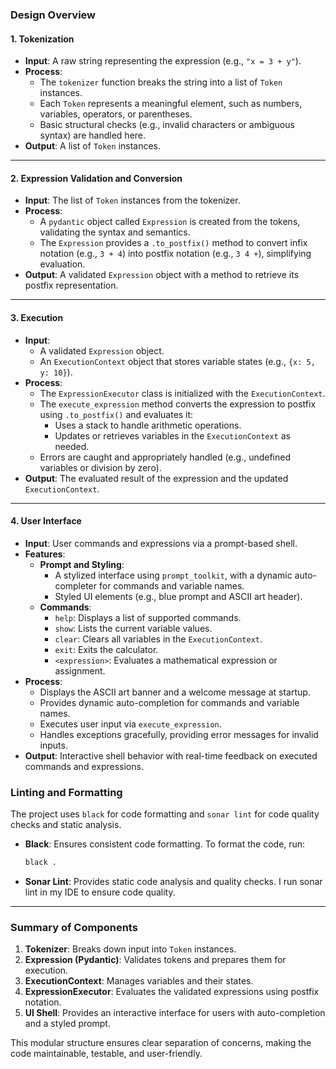 ### Design Overview

#### 1\. **Tokenization**

*   **Input**: A raw string representing the expression (e.g., `"x = 3 + y"`).
*   **Process**:
    *   The `tokenizer` function breaks the string into a list of `Token` instances.
    *   Each `Token` represents a meaningful element, such as numbers, variables, operators, or parentheses.
    *   Basic structural checks (e.g., invalid characters or ambiguous syntax) are handled here.
*   **Output**: A list of `Token` instances.

- - -

#### 2\. **Expression Validation and Conversion**

*   **Input**: The list of `Token` instances from the tokenizer.
*   **Process**:
    *   A `pydantic` object called `Expression` is created from the tokens, validating the syntax and semantics.
    *   The `Expression` provides a `.to_postfix()` method to convert infix notation (e.g., `3 + 4`) into postfix notation (e.g., `3 4 +`), simplifying evaluation.
*   **Output**: A validated `Expression` object with a method to retrieve its postfix representation.

- - -

#### 3\. **Execution**

*   **Input**:
    *   A validated `Expression` object.
    *   An `ExecutionContext` object that stores variable states (e.g., `{x: 5, y: 10}`).
*   **Process**:
    *   The `ExpressionExecutor` class is initialized with the `ExecutionContext`.
    *   The `execute_expression` method converts the expression to postfix using `.to_postfix()` and evaluates it:
        *   Uses a stack to handle arithmetic operations.
        *   Updates or retrieves variables in the `ExecutionContext` as needed.
    *   Errors are caught and appropriately handled (e.g., undefined variables or division by zero).
*   **Output**: The evaluated result of the expression and the updated `ExecutionContext`.

- - -

#### 4\. **User Interface**

*   **Input**: User commands and expressions via a prompt-based shell.
*   **Features**:
    *   **Prompt and Styling**:
        *   A stylized interface using `prompt_toolkit`, with a dynamic auto-completer for commands and variable names.
        *   Styled UI elements (e.g., blue prompt and ASCII art header).
    *   **Commands**:
        *   `help`: Displays a list of supported commands.
        *   `show`: Lists the current variable values.
        *   `clear`: Clears all variables in the `ExecutionContext`.
        *   `exit`: Exits the calculator.
        *   `<expression>`: Evaluates a mathematical expression or assignment.
*   **Process**:
    *   Displays the ASCII art banner and a welcome message at startup.
    *   Provides dynamic auto-completion for commands and variable names.
    *   Executes user input via `execute_expression`.
    *   Handles exceptions gracefully, providing error messages for invalid inputs.
*   **Output**: Interactive shell behavior with real-time feedback on executed commands and expressions.

### Linting and Formatting

The project uses `black` for code formatting and `sonar lint` for code quality checks and static analysis.

* **Black**: Ensures consistent code formatting. To format the code, run:
    ```bash
    black .
    ```
* **Sonar Lint**: Provides static code analysis and quality checks. I run sonar lint in my IDE to ensure code quality.
  
- - -

### Summary of Components

1.  **Tokenizer**: Breaks down input into `Token` instances.
2.  **Expression (Pydantic)**: Validates tokens and prepares them for execution.
3.  **ExecutionContext**: Manages variables and their states.
4.  **ExpressionExecutor**: Evaluates the validated expressions using postfix notation.
5.  **UI Shell**: Provides an interactive interface for users with auto-completion and a styled prompt.

This modular structure ensures clear separation of concerns, making the code maintainable, testable, and user-friendly.